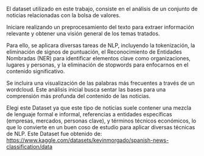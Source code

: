 El dataset utilizado en este trabajo, consiste en el análisis de un conjunto de noticias relacionadas con la bolsa de valores.

Iniciare realizando un preprocesamiento del texto para extraer información relevante y obtener una visión general de los temas tratados.

Para ello, se aplicara diversas tareas de NLP, incluyendo la tokenización, la eliminación de signos de puntuación, el Reconocimiento de Entidades Nombradas (NER) para identificar elementos clave como organizaciones, lugares y personas, y la eliminación de stopwords para enfocarnos en el contenido significativo.

Se incluira una visualización de las palabras más frecuentes a través de un wordcloud. Este análisis inicial busca sentar las bases para una comprensión más profunda del contenido de las noticias.

Elegi este Dataset ya que este tipo de noticias suele contener una mezcla de lenguaje formal e informal, referencias a entidades específicas (empresas, mercados, personas clave), y términos técnicos económicos, lo que lo convierte en un buen coso de estudio para aplicar diversas técnicas de NLP.
Este Dataset fue obtenido de: https://www.kaggle.com/datasets/kevinmorgado/spanish-news-classification/data
